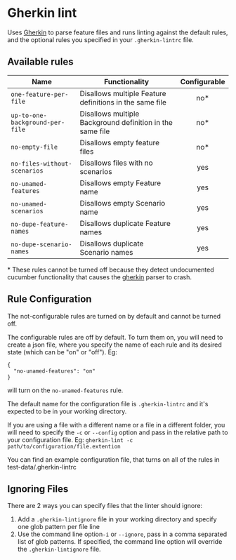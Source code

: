 # Gherkin lint

Uses [Gherkin](https://github.com/cucumber/gherkin-javascript) to parse feature files and runs linting against the default rules, and the optional rules you specified in your `.gherkin-lintrc` file.

## Available rules

| Name                           | Functionality                                             | Configurable |
|--------------------------------|-----------------------------------------------------------|:------------:|
| `one-feature-per-file`         | Disallows multiple Feature definitions in the same file   | no*          |
| `up-to-one-background-per-file`| Disallows multiple Background definition in the same file | no*          |
| `no-empty-file`                | Disallows empty feature files                             | no*          |
| `no-files-without-scenarios`   | Disallows files with no scenarios                         | yes          |
| `no-unamed-features`           | Disallows empty Feature name                              | yes          |
| `no-unamed-scenarios`          | Disallows empty Scenario name                             | yes          |
| `no-dupe-feature-names`        | Disallows duplicate Feature names                         | yes          |
| `no-dupe-scenario-names`       | Disallows duplicate Scenario names                        | yes          |

\* These rules cannot be turned off because they detect undocumented cucumber functionality that causes the [gherkin](https://github.com/cucumber/gherkin-javascript) parser to crash.

## Rule Configuration
The not-configurable rules are turned on by default and cannot be turned off.

The configurable rules are off by default. To turn them on, you will need to create a json file, where you specify the name of each rule and its desired state (which can be "on" or "off"). Eg:
```
{
  "no-unamed-features": "on"
}
```
will turn on the `no-unamed-features` rule.

The default name for the configuration file is `.gherkin-lintrc` and it's expected to be in your working directory.     

If you are using a file with a different name or a file in a different folder, you will need to specify the `-c` or `--config` option and pass in the relative path to your configuration file. Eg: `gherkin-lint -c path/to/configuration/file.extention`

You can find an example configuration file, that turns on all of the rules in test-data/.gherkin-lintrc

## Ignoring Files
There are 2 ways you can specify files that the linter should ignore:
1. Add a `.gherkin-lintignore` file in your working directory and specify one glob pattern per file line
1. Use the command line option`-i` or `--ignore`,  pass in a comma separated list of glob patterns. If specified, the command line option will override the `.gherkin-lintignore` file.
